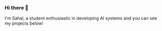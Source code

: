 ### Hi there 👋

I'm Sahal, a student enthusiastic in developing AI systems and you can see my projects below!
